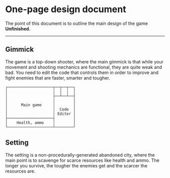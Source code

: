 # One-page design document
The point of this document is to outline the main design of the game **Unfinished.**

---

## Gimmick

The game is a top-down shooter, where the main gimmick is that while your movement and shooting mechanics are functional, they are quite weak and bad. You need to edit the code that controls them in order to improve and fight enemies that are faster, smarter and tougher.

```
┌────────────────────┬──┬──┬──┐
│                    │  │  │  │
│                    ├──┴──┴──┤
│                    │        │
│      Main game     │        │
│                    │  Code  │
│                    │ Editor │
├────────────────────┤        │
│    Health, ammo    │        │
└────────────────────┴────────┘
```

## Setting
The setting is a non-procedurally-generated abandoned city, where the main point is to scavenge for scarce resources like health and ammo. The longer you survive, the tougher the enemies get and the scarcer the resources are.
